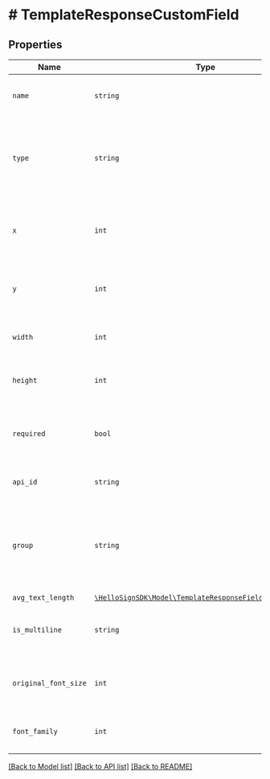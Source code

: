 # # TemplateResponseCustomField



## Properties

Name | Type | Description | Notes
------------ | ------------- | ------------- | -------------
| `name` | ```string``` |  The name of the Custom Field.  |  |
| `type` | ```string``` |  The type of this Custom Field. Only `text` and `checkbox` are currently supported.  |  |
| `x` | ```int``` |  The horizontal offset in pixels for this form field.  |  |
| `y` | ```int``` |  The vertical offset in pixels for this form field.  |  |
| `width` | ```int``` |  The width in pixels of this form field.  |  |
| `height` | ```int``` |  The height in pixels of this form field.  |  |
| `required` | ```bool``` |  Boolean showing whether or not this field is required.  |  |
| `api_id` | ```string``` |  The unique ID for this field.  |  |
| `group` | ```string``` |  The name of the group this field is in. If this field is not a group, this defaults to `null`.  |  |
| `avg_text_length` | [```\HelloSignSDK\Model\TemplateResponseFieldAvgTextLength```](TemplateResponseFieldAvgTextLength.md) |    |  |
| `is_multiline` | ```string``` |  Whether this form field is multiline text.  |  |
| `original_font_size` | ```int``` |  Original font size used in this form field&#39;s text.  |  |
| `font_family` | ```int``` |  Font family used in this form field&#39;s text.  |  |

[[Back to Model list]](../../README.md#models) [[Back to API list]](../../README.md#endpoints) [[Back to README]](../../README.md)
